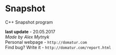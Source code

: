 # Snapshot
C++ Snapshot program

__last update__ - 20.05.2017  
_Made by Alex Mytnyk_  
Personal webpage - `http://domatur.com`  
Find bug? Write it - `http://domatur.com/report.html`

